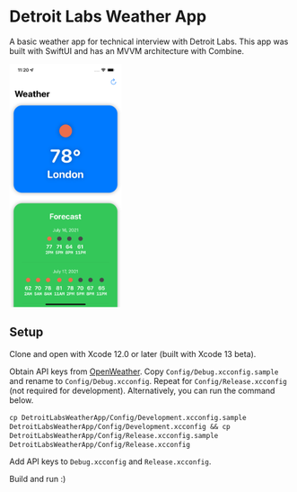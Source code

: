 # Detroit Labs Weather App

A basic weather app for technical interview with Detroit Labs. This app was built with SwiftUI and has an MVVM architecture with Combine.

<img src="https://github.com/ajevans99/DetroitLabsWeatherApp/blob/main/screenshots/page1.png" alt="Screenshot of the Weather app's main page" width="200">

## Setup

Clone and open with Xcode 12.0 or later (built with Xcode 13 beta).

Obtain API keys from [OpenWeather](https://home.openweathermap.org). Copy `Config/Debug.xcconfig.sample` and rename to `Config/Debug.xcconfig`. Repeat for `Config/Release.xcconfig` (not required for development). Alternatively, you can run the command below.

```
cp DetroitLabsWeatherApp/Config/Development.xcconfig.sample DetroitLabsWeatherApp/Config/Development.xcconfig && cp DetroitLabsWeatherApp/Config/Release.xcconfig.sample DetroitLabsWeatherApp/Config/Release.xcconfig
```

Add API keys to `Debug.xcconfig` and `Release.xcconfig`.

Build and run :)
